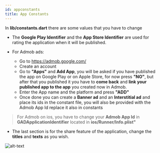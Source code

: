 ```yaml
---
id: appconstants
title: App Constants
---
```


In <b>lib/constants.dart</b> there are some values that you have to change

* The <b>Google Play Identifier</b> and the <b>App Store Identifier</b> are used for rating the application when it will be published.

* For Admob ads:
    * Go to https://admob.google.com/
    * Create an account
    * Go to <b>"Apps"</b> and <b>Add App</b>, you will be asked if you have published the app on Google Play or on Apple Store, for now press <b>"NO"</b>, but after that you published it you have to <b>come back</b> and <b>link your published app to the app</b> you created now in Admob.
    * Enter the App name and the platform and press <b>"ADD"</b>
    * Once done you can create a <b>Banner ad</b> and an <b>Interstitial ad</b> and place its ids in the constant file, you will also be provided with the Admob App Id replace it also in constants

<blockquote>For Admob on ios, you have to change your <b>Admob App Id</b> in <b>GADApplicationIdentifier</b> located in <b>ios/Runner/Info.plist"</b>
</blockquote>

* The last section is for the share feature of the application, change the <b>titles</b> and <b>texts</b> as you wish.

![alt-text](assets/img/appconfig/appconstants/1.png)

